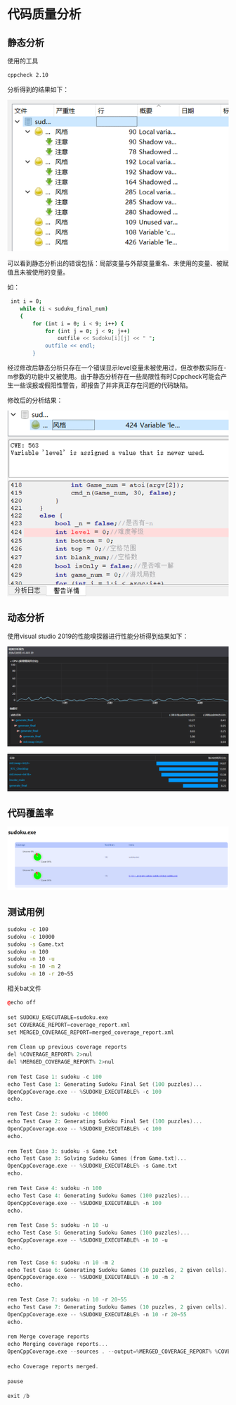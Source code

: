 # 代码质量分析
## 静态分析

使用的工具
```sh
cppcheck 2.10
```

分析得到的结果如下：

![Alt text](./cppcheck.png)

可以看到静态分析出的错误包括：局部变量与外部变量重名、未使用的变量、被赋值且未被使用的变量。

如：
```sh
 int i = 0;
    while (i < suduku_final_num)
    {
        for (int i = 0; i < 9; i++) {
            for (int j = 0; j < 9; j++)
                outfile << Sudoku[i][j] << " ";
            outfile << endl;
        }
```

经过修改后静态分析只存在一个错误显示level变量未被使用过，但改参数实际在-m参数的功能中又被使用。由于静态分析存在一些局限性有时Cppcheck可能会产生一些误报或假阳性警告，即报告了并非真正存在问题的代码缺陷。

修改后的分析结果：

![Alt text](./cppcheck2.png)

## 动态分析

使用visual studio 2019的性能嗅探器进行性能分析得到结果如下：

![Alt text](./性能分析.png)

![Alt text](./性能分析2.png)

## 代码覆盖率

![Alt text](./coverage.png)

## 测试用例

```sh
sudoku -c 100
sudoku -c 10000
sudoku -s Game.txt
sudoku -n 100
sudoku -n 10 -u
sudoku -n 10 -m 2
sudoku -n 10 -r 20~55
```

相关bat文件
```cpp
@echo off

set SUDOKU_EXECUTABLE=sudoku.exe
set COVERAGE_REPORT=coverage_report.xml
set MERGED_COVERAGE_REPORT=merged_coverage_report.xml

rem Clean up previous coverage reports
del %COVERAGE_REPORT% 2>nul
del %MERGED_COVERAGE_REPORT% 2>nul

rem Test Case 1: sudoku -c 100
echo Test Case 1: Generating Sudoku Final Set (100 puzzles)...
OpenCppCoverage.exe -- %SUDOKU_EXECUTABLE% -c 100
echo.

rem Test Case 2: sudoku -c 10000
echo Test Case 2: Generating Sudoku Final Set (100 puzzles)...
OpenCppCoverage.exe -- %SUDOKU_EXECUTABLE% -c 100
echo.

rem Test Case 3: sudoku -s Game.txt
echo Test Case 3: Solving Sudoku Games (from Game.txt)...
OpenCppCoverage.exe -- %SUDOKU_EXECUTABLE% -s Game.txt
echo.

rem Test Case 4: sudoku -n 100
echo Test Case 4: Generating Sudoku Games (100 puzzles)...
OpenCppCoverage.exe -- %SUDOKU_EXECUTABLE% -n 100
echo.

rem Test Case 5: sudoku -n 10 -u
echo Test Case 5: Generating Sudoku Games (100 puzzles)...
OpenCppCoverage.exe -- %SUDOKU_EXECUTABLE% -n 10 -u
echo.

rem Test Case 6: sudoku -n 10 -m 2
echo Test Case 6: Generating Sudoku Games (10 puzzles, 2 given cells)...
OpenCppCoverage.exe -- %SUDOKU_EXECUTABLE% -n 10 -m 2
echo.

rem Test Case 7: sudoku -n 10 -r 20~55
echo Test Case 7: Generating Sudoku Games (10 puzzles, 2 given cells)...
OpenCppCoverage.exe -- %SUDOKU_EXECUTABLE% -n 10 -r 20~55
echo.

rem Merge coverage reports
echo Merging coverage reports...
OpenCppCoverage.exe --sources . --output=%MERGED_COVERAGE_REPORT% %COVERAGE_REPORT%

echo Coverage reports merged.

pause

exit /b
 ```





